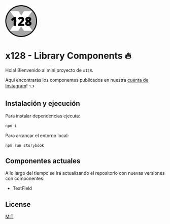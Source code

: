 <img src="./public/x128.png" atl="logo" width="100"/>

# x128 - Library Components 🔥

Hola! Bienvenido al mini proyecto de `x128`.

Aqui encontrarás los componentes publicados en nuestra [cuenta de Instagram](https://instagram.com/x128bit)! 👈

## Instalación y ejecución

Para instalar dependencias ejecuta:

```bash
npm i
```

Para arrancar el entorno local:
```
npm run storybook
```

## Componentes actuales

A lo largo del tiempo se irá actualizando el repositorio con nuevas versiones con componentes:

* TextField


## License
[MIT](https://choosealicense.com/licenses/mit/)